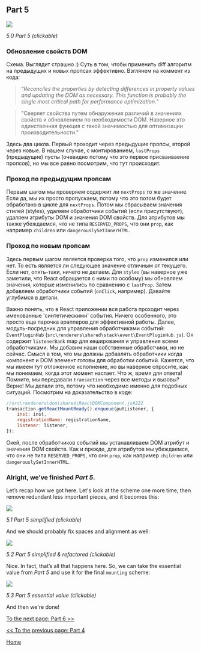 ## Part 5

[![](https://rawgit.com/Bogdan-Lyashenko/Under-the-hood-ReactJS/master/stack/images/5/part-5.svg)](https://rawgit.com/Bogdan-Lyashenko/Under-the-hood-ReactJS/master/stack/images/5/part-5.svg)

<em>5.0 Part 5 (clickable)</em>

### Обновление свойств DOM

Схема. Выглядит страшно :) Суть в том, чтобы применить diff алгоритм на предыдущих и новых пропсах эффективно. Взглянем на коммент из кода:

> *“Reconciles the properties by detecting differences in property values and updating the DOM as necessary. This function is probably the single most critical path for performance optimization.”*

> "Сверяет свойства путем обнаружения различий в значениях свойств и обновлением по необходимости DOM. Наверное это единственная функция с такой значимостью для оптимизации производительности."

Здесь два цикла. Первый проходит через предыдущие пропсы, второй через новые. В нашем случае, с монтированием, `lastProps` (предыдущие) пусты (очевидно потому что это первое присваиваение пропсов), но мы все равно посмотрим, что тут происходит.

### Проход по предыдущим пропсам

Первым шагом мы проверяем содержит ли `nextProps` то же значение. Если да, мы их просто пропускаем, потому что это потом будет обработано в цикле для `nextProps`. Потом мы сбрасываем значения стилей (styles), удаляем обработчики событий (если присутствуют), удаляем атрибуты DOM и значения DOM свойств. Для атрибутов мы также убеждаемся, что не типа `RESERVED_PROPS`, что они `prop`, как например `children` или `dangerouslySetInnerHTML`.


### Проход по новым пропсам

Здесь первым шагом является проверка того, что `prop` изменился или нет. То есть является ли следующее значение отличным от текущего. Если нет, опять-таки, ничего не делаем. Для `styles` (вы наверное уже заметили, что React обращается с ними по особому) мы обновляем значения, которые изменились по сравнению с `lastProp`. Затем добавляем обработчики событий (`onClick`, например). Давайте углубимся в детали.

Важно понять, что в React приложении вся работа проходит через именованные 'синтетическими' события. Ничего особенного, это просто еще парочка врапперов для эффективной работы. Далее, модуль-посредник для управления обработчиками событий: `EventPluginHub` (`src\renderers\shared\stack\event\EventPluginHub.js`). Он содержит `listenerBank` map для кеширования и управления всеми обработчиками. Мы добавим наши собственные обработчики, но не сейчас. Смысл в том, что мы должны добавлять обработчики когда компонент и DOM элемент готовы для обработки событий. Кажется, что мы имеем тут отложенное исполнение, но вы наверное спросите, как мы понимаем, когда этот момент настает. Что ж, время для ответа! Помните, мы передавали `transaction` через все методы и вызовы? Верно! Мы делали это, потому что необходимо именно для подобных ситуаций. Посмотрим на доказательство в коде:

```javascript
//src\renderers\dom\shared\ReactDOMComponent.js#222
transaction.getReactMountReady().enqueue(putListener, {
    inst: inst,
    registrationName: registrationName,
    listener: listener,
});
```

Окей, после обработчиков событий мы устанавливаем DOM атрибут и значения  DOM свойств. Как и прежде, для атрибутов мы убеждаемся, что они не типа `RESERVED_PROPS`, что они `prop`, как например `children` или `dangerouslySetInnerHTML`.

### Alright, we’ve finished *Part 5*.

Let’s recap how we got here. Let's look at the scheme one more time, then remove redundant less important pieces, and it becomes this:

[![](https://rawgit.com/Bogdan-Lyashenko/Under-the-hood-ReactJS/master/stack/images/5/part-5-A.svg)](https://rawgit.com/Bogdan-Lyashenko/Under-the-hood-ReactJS/master/stack/images/5/part-5-A.svg)

<em>5.1 Part 5 simplified (clickable)</em>

And we should probably fix spaces and alignment as well:

[![](https://rawgit.com/Bogdan-Lyashenko/Under-the-hood-ReactJS/master/stack/images/5/part-5-B.svg)](https://rawgit.com/Bogdan-Lyashenko/Under-the-hood-ReactJS/master/stack/images/5/part-5-B.svg)

<em>5.2 Part 5 simplified & refactored (clickable)</em>

Nice. In fact, that’s all that happens here. So, we can take the essential value from *Part 5* and use it for the final `mounting` scheme:

[![](https://rawgit.com/Bogdan-Lyashenko/Under-the-hood-ReactJS/master/stack/images/5/part-5-C.svg)](https://rawgit.com/Bogdan-Lyashenko/Under-the-hood-ReactJS/master/stack/images/5/part-5-C.svg)

<em>5.3 Part 5 essential value (clickable)</em>

And then we're done!


[To the next page: Part 6 >>](./Part-6.md)

[<< To the previous page: Part 4](./Part-4.md)


[Home](../../README.md)
